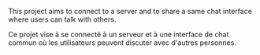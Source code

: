This project aims to connect to a server and  to share a same chat interface where users can talk  with others.

Ce projet vise à se connecté à un serveur et à une interface de chat commun où les utilisateurs peuvent discuter avec d'autres personnes.
